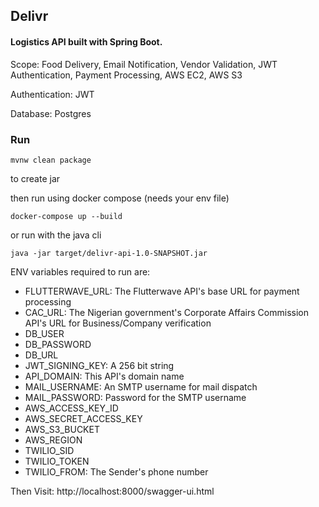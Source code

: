 ## Delivr
#### Logistics API built with Spring Boot. 
Scope: Food Delivery, Email Notification, Vendor Validation, JWT Authentication, Payment Processing, AWS EC2, AWS S3

Authentication: JWT

Database: Postgres

### Run

    mvnw clean package

to create jar

then run using docker compose (needs your env file)

    docker-compose up --build

or run with the java cli

    java -jar target/delivr-api-1.0-SNAPSHOT.jar

ENV variables required to run are:
* FLUTTERWAVE_URL: The Flutterwave API's base URL for payment processing
* CAC_URL: The Nigerian government's Corporate Affairs Commission API's URL for Business/Company verification
* DB_USER
* DB_PASSWORD
* DB_URL
* JWT_SIGNING_KEY: A 256 bit string
* API_DOMAIN: This API's domain name
* MAIL_USERNAME: An SMTP username for mail dispatch
* MAIL_PASSWORD: Password for the SMTP username
* AWS_ACCESS_KEY_ID
* AWS_SECRET_ACCESS_KEY
* AWS_S3_BUCKET
* AWS_REGION
* TWILIO_SID
* TWILIO_TOKEN
* TWILIO_FROM: The Sender's phone number

Then Visit: http://localhost:8000/swagger-ui.html